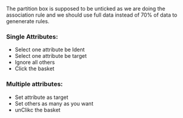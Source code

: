 
The partition box is supposed to be unticked as we are doing the association rule and we should use full data instead of 70% of data to genenerate rules.

### Single Attributes:

- Select one attribute be Ident
- Select one attribute be target
- Ignore all others
- Click the basket

### Multiple attributes:
- Set attribute as target
- Set others as many as you want
- unClikc the basket



